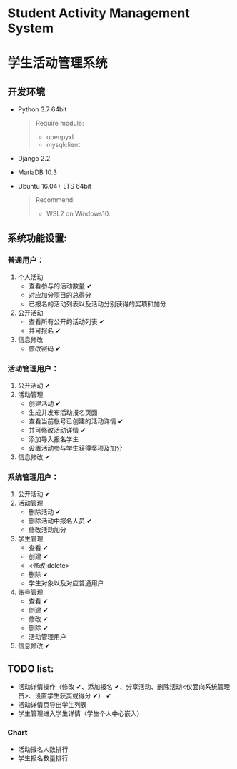 # Student Activity Management System

# 学生活动管理系统

## 开发环境
* Python 3.7 64bit

    > Require module:
    > * openpyxl
    > * mysqlclient

* Django 2.2

* MariaDB 10.3

* Ubuntu 16.04+ LTS 64bit

    > Recommend:
    > 
    > * WSL2 on Windows10.

## 系统功能设置:

### 普通用户： 
1. 个人活动
   * 查看参与的活动数量 ✔
   * 对应加分项目的总得分
   * 已报名的活动列表以及活动分别获得的奖项和加分 
2. 公开活动
   * 查看所有公开的活动列表 ✔
   * 并可报名 ✔
3. 信息修改
   * 修改密码 ✔

### 活动管理用户： 
1. 公开活动 ✔
2. 活动管理
   * 创建活动 ✔
   * 生成并发布活动报名页面
   * 查看当前帐号已创建的活动详情 ✔
   * 并可修改活动详情 ✔
   * 添加导入报名学生
   * 设置活动参与学生获得奖项及加分 
3. 信息修改 ✔

### 系统管理用户： 
1. 公开活动 ✔
2. 活动管理
   * 删除活动 ✔
   * 删除活动中报名人员 ✔
   * 修改活动加分
3. 学生管理
   * 查看 ✔
   * 创建 ✔
   * <修改:delete>
   * 删除 ✔
   * 学生对象以及对应普通用户
4. 账号管理
   * 查看 ✔
   * 创建 ✔
   * 修改 ✔
   * 删除 ✔
   * 活动管理用户
5. 信息修改 ✔

## TODO list:
* 活动详情操作（修改 ✔、添加报名 ✔、分享活动、删除活动<仅面向系统管理员>、设置学生获奖或得分 ✔） ✔
* 活动详情页导出学生列表
* 学生管理进入学生详情（学生个人中心嵌入）

### Chart
* 活动报名人数排行
* 学生报名数量排行
